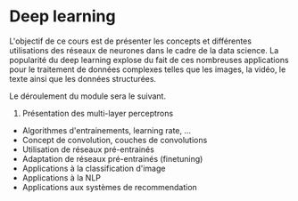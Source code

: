 # Deep learning

L'objectif de ce cours est de présenter les concepts et différentes
utilisations des réseaux de neurones dans le cadre de la data
science. La popularité du deep learning explose du fait de ces
nombreuses applications pour le traitement de données complexes telles
que les images, la vidéo, le texte ainsi que les données structurées.

Le déroulement du module sera le suivant.

1. Présentation des multi-layer perceptrons
- Algorithmes d'entrainements, learning rate, ...
- Concept de convolution, couches de convolutions
- Utilisation de réseaux pré-entrainés
- Adaptation de réseaux pré-entrainés (finetuning)
- Applications à la classification d'image
- Applications à la NLP
- Applications aux systèmes de recommendation
